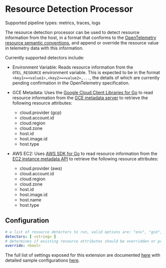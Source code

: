 # Resource Detection Processor

Supported pipeline types: metrics, traces, logs

The resource detection processor can be used to detect resource information from the host,
in a format that conforms to the [OpenTelemetry resource semantic conventions](https://github.com/open-telemetry/opentelemetry-specification/blob/master/specification/resource/semantic_conventions/README.md), and append or
override the resource value in telemetry data with this information.

Currently supported detectors include:

* Environment Variable: Reads resource information from the `OTEL_RESOURCE` environment
variable. This is expected to be in the format `<key1>=<value1>,<key2>=<value2>,...`, the
details of which are currently pending confirmation in the OpenTelemetry specification.

* GCE Metadata: Uses the [Google Cloud Client Libraries for Go](https://github.com/googleapis/google-cloud-go)
to read resource information from the [GCE metadata server](https://cloud.google.com/compute/docs/storing-retrieving-metadata) to retrieve the following resource attributes:

    * cloud.provider (gcp)
    * cloud.account.id
    * cloud.region
    * cloud.zone
    * host.id
    * host.image.id
    * host.type

* AWS EC2: Uses [AWS SDK for Go](https://docs.aws.amazon.com/sdk-for-go/api/aws/ec2metadata/) to read resource information from the [EC2 instance metadata API](https://docs.aws.amazon.com/AWSEC2/latest/UserGuide/ec2-instance-metadata.html) to retrieve the following resource attributes:

    * cloud.provider (aws)
    * cloud.account.id
    * cloud.region
    * cloud.zone
    * host.id
    * host.image.id
    * host.name
    * host.type

## Configuration

```yaml
# a list of resource detectors to run, valid options are: "env", "gce", "ec2"
detectors: [ <string> ]
# determines if existing resource attributes should be overridden or preserved, defaults to true
override: <bool>
```

The full list of settings exposed for this extension are documented [here](./config.go)
with detailed sample configurations [here](./testdata/config.yaml).
